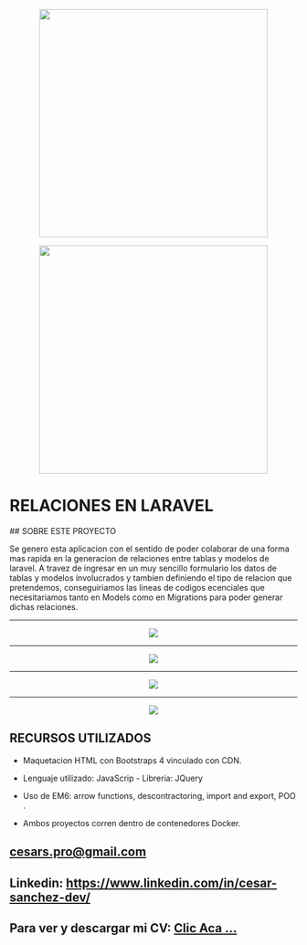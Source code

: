 <p align="center"><a href="#"><img src="https://raw.githubusercontent.com/laravel/art/master/logo-lockup/5%20SVG/2%20CMYK/1%20Full%20Color/laravel-logolockup-cmyk-red.svg" width="400"></a></p>
<p align="center"><a href="#"><img src="https://storeassets.im-cdn.com/products/5eecf0/8TNYavZ7SFaw2RTVbC1k_html5-css3-jquery_0x0_webp.png" width="400"></a></p>

<p align="center"> 
<h1> RELACIONES EN LARAVEL </h1> 
</p>
## SOBRE ESTE PROYECTO

Se genero esta aplicacion con el sentido de poder colaborar de una forma mas rapida en la generacion de relaciones entre tablas y modelos de laravel. A travez de ingresar en un muy sencillo formulario los datos de tablas y modelos involucrados y tambien definiendo el tipo de relacion que pretendemos, conseguiriamos las lineas de codigos ecenciales que necesitariamos tanto en Models como en Migrations para poder generar dichas relaciones. 


<hr> 
<p align="center">
    <a href="#">
        <img src="https://i.postimg.cc/Y2GQYM1X/Captura-desde-2024-08-30-11-31-23.png">
    </a>
</p>
<hr>
<p align="center">
    <a href="#">
        <img src="https://i.postimg.cc/L4cLVwDm/Captura-desde-2024-08-30-11-32-35.png">
    </a>
</p>
<hr>
<p align="center">
    <a href="#">
        <img src="https://i.postimg.cc/8sgprhhV/Captura-desde-2024-08-30-11-33-31.png">
    </a>
</p>
<hr>
<p align="center">
    <a href="#">
        <img src="https://i.postimg.cc/DzxwY4Kq/Captura-desde-2024-08-30-11-34-40.png">
    </a>
</p>
  
 
 ## RECURSOS UTILIZADOS
 - Maquetacion HTML con Bootstraps 4 vinculado con CDN. 
 - Lenguaje utilizado: JavaScrip - Libreria: JQuery 
 - Uso de EM6: arrow functions, descontractoring, import and export, POO .
 
 - Ambos proyectos corren dentro de contenedores Docker.
 

## cesars.pro@gmail.com
## Linkedin: https://www.linkedin.com/in/cesar-sanchez-dev/
## Para ver y descargar mi CV: <a href="https://shorten.world/qxnxs"> Clic Aca ...</a>

